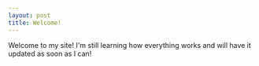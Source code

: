 ```yaml
---
layout: post
title: Welcome!
---
```


Welcome to my site! I'm still learning how everything works and will have it updated as soon as I can!
